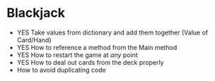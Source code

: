 # Blackjack

- YES Take values from dictionary and add them together (Value of Card/Hand)
- YES How to reference a method from the Main method
- YES How to restart the game at _any_ point
- YES How to deal out cards from the deck properly
- How to avoid duplicating code
